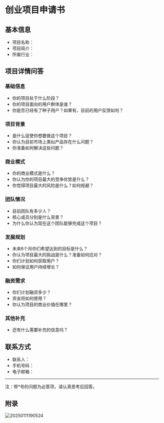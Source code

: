 # 创业项目申请书

## 基本信息
* 项目名称：
* 项目简介：
* 所属行业：

## 项目详情问答

### 基础信息
* 你的项目处于什么阶段？
* 你的项目面向的用户群体是谁？
* 你是否已经有了种子用户？如果有，目前的用户反馈如何？

### 项目背景
* 是什么促使你想要做这个项目？
* 你认为目前市场上类似产品存在什么问题？
* 你准备如何解决这些问题？

### 商业模式
* 你的商业模式是什么？
* 你认为你的项目最大的竞争优势是什么？
* 你觉得项目最大的风险是什么？如何规避？

### 团队情况
* 目前团队有多少人？
* 核心成员分别是什么背景？
* 为什么你认为现在这个团队能够完成这个项目？

### 发展规划
* 未来6个月你们希望达到的目标是什么？
* 你认为项目最大的挑战是什么？准备如何应对？
* 你们计划如何获取用户？
* 如何保证用户持续增长？

### 融资需求
* 你们计划融资多少？
* 资金将如何使用？
* 你认为项目的商业价值在哪里？

### 其他补充
* 还有什么需要补充的信息吗？

## 联系方式
* 联系人：
* 手机号码：
* 电子邮箱：

---
注：带*号的问题为必答项，请认真思考后回答。

## 附录

![20250111190524](https://s2.loli.net/2025/01/11/LxMgCZmdjrni8o4.png)